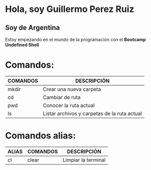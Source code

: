# Hola, soy Guillermo Perez Ruiz

## Soy de Argentina

Estoy empezando en el mundo de la programación con el **Bootcamp Undefined Shell**

# Comandos:
|COMANDOS|DESCRIPCIÓN|
|-----|-----|
|mkdir|Crear una nueva carpeta|
|cd|Cambiar de ruta|
|pwd|Conocer la ruta actual|
|ls|Listar archivos y carpetas de la ruta actual|

# Comandos alias:
|ALIAS|COMANDOS|DESCRIPCIÓN|
|---|---|---|
|cl|clear|Limpiar la terminal|
